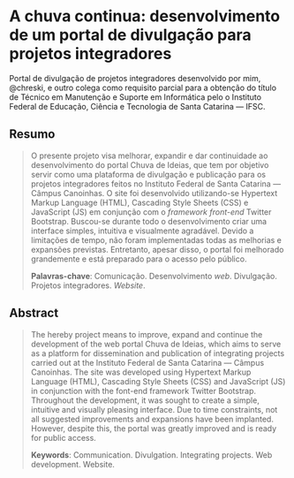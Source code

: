 # **A chuva continua**: desenvolvimento de um portal de divulgação para projetos integradores
Portal de divulgação de projetos integradores desenvolvido por mim, @chreski, e outro colega como requisito parcial para a obtenção do título de Técnico em Manutenção e Suporte em Informática pelo o Instituto Federal de Educação, Ciência e Tecnologia de Santa Catarina — IFSC.

## Resumo
> O presente projeto visa melhorar, expandir e dar continuidade ao desenvolvimento do portal Chuva de Ideias, que tem por objetivo servir como uma plataforma de divulgação e publicação para os projetos integradores feitos no Instituto Federal de Santa Catarina — Câmpus Canoinhas. O site foi desenvolvido utilizando-se Hypertext Markup Language (HTML), Cascading Style Sheets (CSS) e JavaScript (JS) em conjunção com o *framework front-end* Twitter Bootstrap. Buscou-se durante todo o desenvolvimento criar uma interface simples, intuitiva e visualmente agradável. Devido a limitações de tempo, não foram implementadas todas as melhorias e expansões previstas. Entretanto, apesar disso, o portal foi melhorado grandemente e está preparado para o acesso pelo público.
>
> **Palavras-chave**: Comunicação. Desenvolvimento *web*. Divulgação. Projetos integradores. *Website*.

## Abstract
> The hereby project means to improve, expand and continue the development of the web portal Chuva de Ideias, which aims to serve as a platform for dissemination and publication of integrating projects carried out at the Instituto Federal de Santa Catarina — Câmpus Canoinhas. The site was developed using Hypertext Markup Language (HTML), Cascading Style Sheets (CSS) and JavaScript (JS) in conjunction with the font-end framework Twitter Bootstrap. Throughout the development, it was sought to create a simple, intuitive and visually pleasing interface. Due to time constraints, not all suggested improvements and expansions have been implanted. However, despite this, the portal was greatly improved and is ready for public access.
>
> **Keywords**: Communication. Divulgation. Integrating projects. Web development. Website.
